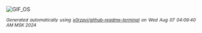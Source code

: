 <div align="justify">
<picture>
    <source media="(prefers-color-scheme: dark)" srcset="https://i.ibb.co/drmRDzM/output-gif.gif">
    <source media="(prefers-color-scheme: light)" srcset="https://i.ibb.co/drmRDzM/output-gif.gif">
    <img alt="GIF_OS" src="https://i.ibb.co/drmRDzM/output-gif.gif">
</picture>

<sub><i>Generated automatically using [x0rzavi/github-readme-terminal](https://github.com/x0rzavi/github-readme-terminal) on Wed Aug 07 04:09:40 AM MSK 2024</i></sub>

</div>

<!-- Image deletion URL: https://ibb.co/MsBm73S/537cbee99c851eb399cb115dd31156a5 -->